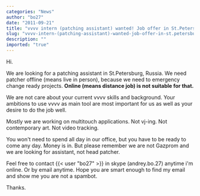 ```yaml
---
categories: "News"
author: "bo27"
date: "2011-09-21"
title: "vvvv intern (patching assistant) wanted! Job offer in St.Petersburg Russia"
slug: "vvvv-intern-(patching-assistant)-wanted-job-offer-in-st.petersburg-russia"
description: ""
imported: "true"
---
```



Hi.

We are looking for a patching assistant in St.Petersburg, Russia.
We need patcher offline (means live in person), because we need to emergency change ready projects. **Online (means distance job) is not suitable for that.**

We are not care about your current vvvv skills and background. 
Your ambitions to use vvvv as main tool are most important for us as well as your desire to do the job well.

Mostly we are working on multitouch applications. 
Not vj-ing. Not contemporary art. Not video tracking.

You won't need to spend all day in our office, but you have to be ready to come any day. Money is in. But please remember we are not Gazprom and we are looking for assistant, not head patcher.

Feel free to contact {{< user "bo27" >}} in skype (andrey.bo.27) anytime i'm online. Or by email anytime. Hope you are smart enough to find my email and show me you are not a spambot.

Thanks.